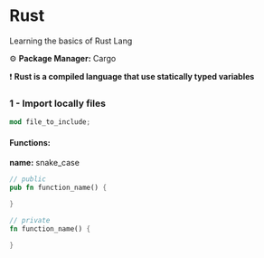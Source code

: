 # Rust
Learning the basics of Rust Lang <br />

⚙️ **Package Manager:** Cargo <br />

❗ **Rust is a compiled language that use statically typed variables**

### 1 - Import locally files
```rust
mod file_to_include;
```
#### Functions:
**name:** snake_case
```rust
// public
pub fn function_name() {

}

// private
fn function_name() {

}
```